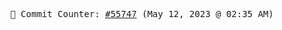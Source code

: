 <p align="center">
    <samp>
        📮 Commit Counter: <a href="https://github.com/Javascript-void0/Javascript-void0/commits/main">#55747</a> (May 12, 2023 @ 02:35 AM)
    </samp>
</p>